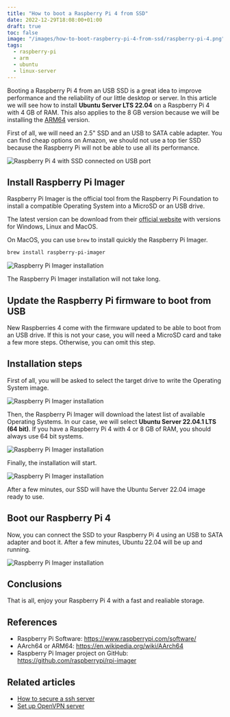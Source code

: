 ```yaml
---
title: "How to boot a Raspberry Pi 4 from SSD"
date: 2022-12-29T18:08:00+01:00
draft: true
toc: false
image: "/images/how-to-boot-raspberry-pi-4-from-ssd/raspberry-pi-4.png"
tags:
  - raspberry-pi
  - arm
  - ubuntu
  - linux-server
---
```


Booting a Raspberry Pi 4 from an USB SSD is a great idea to improve performance and the reliability of our little desktop or server. In this article we will see how to install **Ubuntu Server LTS 22.04** on a Raspberry Pi 4 with 4 GB of RAM. This also applies to the 8 GB version because we will be installing the [ARM64](https://en.wikipedia.org/wiki/AArch64) version.

First of all, we will need an 2.5" SSD and an USB to SATA cable adapter. You can find cheap options on Amazon, we should not use a top tier SSD because the Raspberry Pi will not be able to use all its performance.

![Raspberry Pi 4 with SSD connected on USB port](/images/how-to-boot-raspberry-pi-4-from-ssd/raspberry-pi-4-ssd.png#center)


## Install Raspberry Pi Imager

Raspberry Pi Imager is the official tool from the Raspberry Pi Foundation to install a compatible Operating System into a MicroSD or an USB drive. 

The latest version can be download from their [official website](https://www.raspberrypi.com/software/) with versions for Windows, Linux and MacOS.

On MacOS, you can use `brew` to install quickly the Raspberry Pi Imager.

```bash
brew install raspberry-pi-imager
```

![Raspberry Pi Imager installation](/images/how-to-boot-raspberry-pi-4-from-ssd/install-raspberry-pi-imager.png#center)

The Raspberry Pi Imager installation will not take long.

## Update the Raspberry Pi firmware to boot from USB

New Raspberries 4 come with the firmware updated to be able to boot from an USB drive. If this is not your case, you will need a MicroSD card and take a few more steps. Otherwise, you can omit this step.

## Installation steps

First of all, you will be asked to select the target drive to write the Operating System image.

![Raspberry Pi Imager installation](/images/how-to-boot-raspberry-pi-4-from-ssd/choose-target-drive.png#center)

Then, the Raspberry Pi Imager will download the latest list of available Operating Systems. In our case, we will select **Ubuntu Server 22.04.1 LTS (64 bit)**. If you have a Raspberry Pi 4 with 4 or 8 GB of RAM, you should always use 64 bit systems.

![Raspberry Pi Imager installation](/images/how-to-boot-raspberry-pi-4-from-ssd/operating-system-selection.png#center)

Finally, the installation will start.

![Raspberry Pi Imager installation](/images/how-to-boot-raspberry-pi-4-from-ssd/installing-ubuntu-22.04.png#center)

After a few minutes, our SSD will have the Ubuntu Server 22.04 image ready to use.

## Boot our Raspberry Pi 4

Now, you can connect the SSD to your Raspberry Pi 4 using an USB to SATA adapter and boot it. After a few minutes, Ubuntu 22.04 will be up and running. 

![Raspberry Pi Imager installation](/images/how-to-boot-raspberry-pi-4-from-ssd/raspberry-pi-4-ubuntu-22.04.png#center)

## Conclusions

That is all, enjoy your Raspberry Pi 4 with a fast and realiable storage.


## References

* Raspberry Pi Software: https://www.raspberrypi.com/software/
* AArch64 or ARM64: https://en.wikipedia.org/wiki/AArch64
* Raspberry Pi Imager project on GitHub: https://github.com/raspberrypi/rpi-imager

## Related articles

* [How to secure a ssh server](/posts/how-to-secure-a-ssh-server/)
* [Set up OpenVPN server](/posts/set-up-openvpn-server/)
